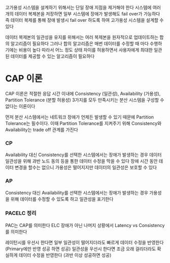 고가용성 시스템을 설계하기 위해서는 단일 장애 지점을 제거해야 한다
시스템에 여러 개의 데이터 복제본을 저장하면 일부 시스템에 장애가 발생해도 fail over가 가능하다
즉 데이터 복제를 통해 장애 발생시 fail over 하도록 하여 고가용성 시스템을 설계할 수 있다

데이터 복제본의 일관성을 유지를 위해서는 여러 복제본을 원자적으로 업데이트하는 합의 알고리즘이 필요하다
그러나 합의 알고리즘은 매번 데이터를 수정할 때 마다 수행하기에는 비용이 높다
따라서 어느 정도 상태 차이를 허용하면서 사용자에게 최대한 일관된 데이터를 제공할 수 있는 알고리즘이 필요하다

# CAP 이론
CAP 이론은 적절한 응답 시간 이내에 Consistency (일관성), Availability (가용성), Partition Tolerance (분할 허용성) 3가지를 모두 만족시키는 분산 시스템을 구성할 수 없다는 이론이다

먼저 분산 시스템에서는 네트워크 장애가 언제든 발생할 수 있기 때문에 Partition Tolerance는 필수이다.
이때 Partition Tolerance를 지켜주기 위해 Consistency와 Availability는 trade off 관계를 가진다

### CP 
Availability 대신 Consistency를 선택한 시스템에서는 장애가 발생하는 경우 데이터 일관성을 위해 과반 노드 동의 등을 통한 데이터 수정을 막을 수 있다
장애 시간 동안 데이터 변경을 할수는 없으니 가용성은 떨어지지만 데이터의 일관성은 보호할 수 있다

### AP
Consistency 대신 Availability를 선택한 시스템에서는 장애가 발생하는 경우 가용성을 위해 데이터를 수정할 수 있도록 하고 일관성을 포기한다

### PACELC 정리
PAC는 CAP를 의미한다
ELC 장애가 아닌 나머지 상황에서 Latency vs Consistency를 의미한다

레이턴시를 우선시 한다면 일부 일관성이 떨어지더라도 빠르게 데이터 수정을 반영한다 (Primary에만 반영 성공 하면 성공)
일관성을 우선시 한다면 조금 오래 걸리더라도 확실하게 데이터 수정을 반영한다 (과반 이상 성공하면 성공)

#